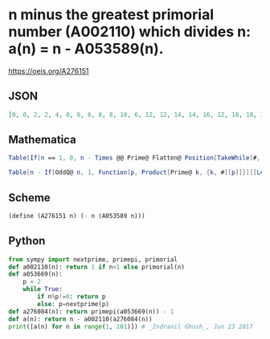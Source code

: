 # n minus the greatest primorial number \(A002110\) which divides n: a\(n\) \= n \- A053589\(n\)\.
https://oeis.org/A276151
## JSON
```JSON
[0, 0, 2, 2, 4, 0, 6, 6, 8, 8, 10, 6, 12, 12, 14, 14, 16, 12, 18, 18, 20, 20, 22, 18, 24, 24, 26, 26, 28, 0, 30, 30, 32, 32, 34, 30, 36, 36, 38, 38, 40, 36, 42, 42, 44, 44, 46, 42, 48, 48, 50, 50, 52, 48, 54, 54, 56, 56, 58, 30, 60, 60, 62, 62, 64, 60, 66, 66, 68, 68, 70, 66, 72, 72, 74, 74, 76, 72, 78, 78, 80, 80, 82, 78, 84, 84, 86, 86, 88, 60, 90, 90, 92]
```
## Mathematica
```Mathematica
Table[If[n == 1, 0, n - Times @@ Prime@ Flatten@ Position[TakeWhile[#, # > 0 &], 1] &@ Function[f, ReplacePart[Table[0, {PrimePi[f[[-1, 1]]]}], #] &@ Map[PrimePi@ First@ # -> 1 &, f]]@ FactorInteger@ n], {n, 93}] (* or *)
```
```Mathematica
Table[n - If[OddQ@ n, 1, Function[p, Product[Prime@ k, {k, #[[p]]}]][LengthWhile[Differences@ #, # == 1 &] + 1] &@ PrimePi[FactorInteger[n][[All, 1]]]], {n, 93}] (* _Michael De Vlieger_, Aug 26 2016 *)
```
## Scheme
```Scheme
(define (A276151 n) (- n (A053589 n)))
```
## Python
```Python
from sympy import nextprime, primepi, primorial
def a002110(n): return 1 if n<1 else primorial(n)
def a053669(n):
    p = 2
    while True:
        if n%p!=0: return p
        else: p=nextprime(p)
def a276084(n): return primepi(a053669(n)) - 1
def a(n): return n - a002110(a276084(n))
print([a(n) for n in range(1, 101)]) # _Indranil Ghosh_, Jun 23 2017
```
